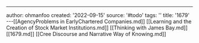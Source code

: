 ---
author: ohmanfoo
created: '2022-09-15'
source: '#todo'
tags: ''
title: '1679'
---[[AgencyProblems in EarlyChartered Companies.md]]
[[Learning and the Creation of Stock Market Institutions.md]]
[[Thinking with James Bay.md]]
[[1679.md]]
[[Cree Discourse and Narrative Way of Knowing.md]]
